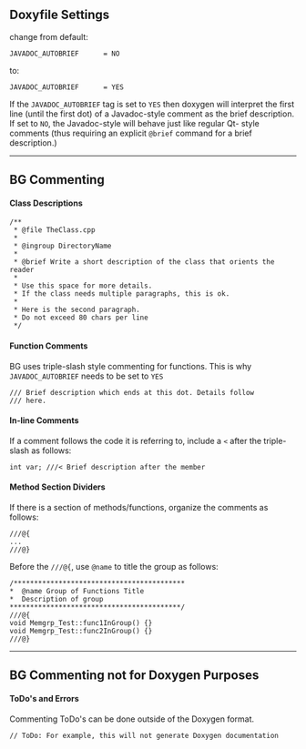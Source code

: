 ## Doxyfile Settings
change from default: 
```
JAVADOC_AUTOBRIEF      = NO
```
to: 
```
JAVADOC_AUTOBRIEF      = YES
```

If the `JAVADOC_AUTOBRIEF` tag is set to `YES` then doxygen will interpret the
first line (until the first dot) of a Javadoc-style comment as the brief
description. If set to `NO`, the Javadoc-style will behave just like regular Qt-
style comments (thus requiring an explicit `@brief` command for a brief
description.)

***********************************

## BG Commenting 
#### Class Descriptions
```
/**
 * @file TheClass.cpp
 * 
 * @ingroup DirectoryName
 *
 * @brief Write a short description of the class that orients the reader
 *
 * Use this space for more details. 
 * If the class needs multiple paragraphs, this is ok. 
 * 
 * Here is the second paragraph.
 * Do not exceed 80 chars per line
 */
```

#### Function Comments
BG uses triple-slash style commenting for functions. 
This is why `JAVADOC_AUTOBRIEF` needs to be set to `YES`

```
/// Brief description which ends at this dot. Details follow
/// here.
```

#### In-line Comments
If a comment follows the code it is referring to, include a `<` after 
the triple-slash as follows: 

```
int var; ///< Brief description after the member
```

#### Method Section Dividers
If there is a section of methods/functions, organize the comments as follows:
```
///@{ 
...
///@}
```
Before the `///@{`, use `@name` to title the group as follows:
```	
/******************************************
*  @name Group of Functions Title
*  Description of group
******************************************/
///@{
void Memgrp_Test::func1InGroup() {}
void Memgrp_Test::func2InGroup() {}
///@}
```

***********************************

## BG Commenting not for Doxygen Purposes
#### ToDo's and Errors 
Commenting ToDo's can be done outside of the Doxygen format. 
``` 
// ToDo: For example, this will not generate Doxygen documentation
```